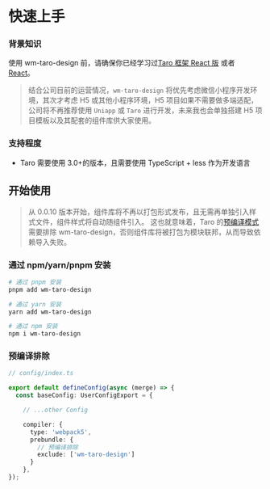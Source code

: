 # 快速上手

### 背景知识

使用 wm-taro-design 前，请确保你已经学习过[Taro 框架 React 版](https://taro.zone/) 或者 [React](https://reactjs.org/)。

> 结合公司目前的运营情况，`wm-taro-design` 将优先考虑微信小程序开发环境，其次才考虑 H5 或其他小程序环境，H5 项目如果不需要做多端适配，公司将不再推荐使用 `Uniapp` 或 `Taro` 进行开发，未来我也会单独搭建 H5 项目模板以及其配套的组件库供大家使用。

### 支持程度

- Taro 需要使用 3.0+的版本，且需要使用 TypeScript + less 作为开发语言

## 开始使用

> 从 0.0.10 版本开始，组件库将不再以打包形式发布，且无需再单独引入样式文件，组件样式将自动随组件引入。
> 这也就意味着，Taro 的[预编译模式](https://docs.taro.zone/docs/prebundle/#%E5%BC%80%E5%90%AF-prebundle-%E9%85%8D%E7%BD%AE)需要排除 wm-taro-design，否则组件库将被打包为模块联邦，从而导致依赖导入失败。

### 通过 npm/yarn/pnpm 安装

```bash
# 通过 pnpm 安装
pnpm add wm-taro-design

# 通过 yarn 安装
yarn add wm-taro-design

# 通过 npm 安装
npm i wm-taro-design

```

### 预编译排除

```ts
// config/index.ts

export default defineConfig(async (merge) => {
  const baseConfig: UserConfigExport = {

    // ...other Config

    compiler: {
      type: 'webpack5',
      prebundle: {
        // 预编译排除
        exclude: ['wm-taro-design']
      }
    },
});
```
